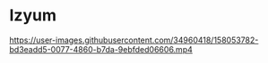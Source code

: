 # Izyum

https://user-images.githubusercontent.com/34960418/158053782-bd3eadd5-0077-4860-b7da-9ebfded06606.mp4

